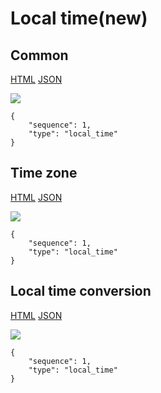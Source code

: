# Local time(new)

## Common

[HTML](https://ascentkorea-docs.github.io/mobile/features/local_time/common.html) [JSON](https://ascentkorea-docs.github.io/mobile/features/local_time/common.json)

![](../../../.gitbook/assets/common.png)

```
{
    "sequence": 1,
    "type": "local_time"
}
```


## Time zone

[HTML](https://ascentkorea-docs.github.io/mobile/features/local_time/time_zone.html) [JSON](https://ascentkorea-docs.github.io/mobile/features/local_time/time_zone.json)

![](../../../.gitbook/assets/local_time_time_zone.png)

```
{
    "sequence": 1,
    "type": "local_time"
}
```


## Local time conversion

[HTML](https://ascentkorea-docs.github.io/mobile/features/local_time/local_time_conversion.html) [JSON](https://ascentkorea-docs.github.io/mobile/features/local_time/local_time_conversion.json)

![](../../../.gitbook/assets/local_time_local_time_conversion.png)

```
{
    "sequence": 1,
    "type": "local_time"
}
```

